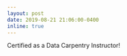 ```yaml
---
layout: post
date: 2019-08-21 21:06:00-0400
inline: true
---
```


Certified as a Data Carpentry Instructor!
